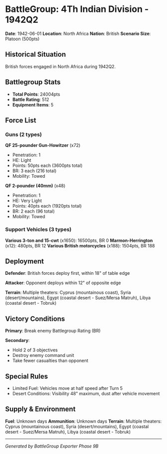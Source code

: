 # BattleGroup: 4Th Indian Division - 1942Q2

**Date**: 1942-06-01
**Location**: North Africa
**Nation**: British
**Scenario Size**: Platoon (500pts)

## Historical Situation

British forces engaged in North Africa during 1942Q2.

## Battlegroup Stats

- **Total Points**: 24004pts
- **Battle Rating**: 512
- **Equipment Items**: 5

## Force List

### Guns (2 types)

**QF 25-pounder Gun-Howitzer** (x72)
- Penetration: 1
- HE: Light
- Points: 50pts each (3600pts total)
- BR: 3 each (216 total)
- Mobility: Towed

**QF 2-pounder (40mm)** (x48)
- Penetration: 1
- HE: Very Light
- Points: 40pts each (1920pts total)
- BR: 2 each (96 total)
- Mobility: Towed

### Support Vehicles (3 types)

**Various 3-ton and 15-cwt** (x1650): 16500pts, BR 0
**Marmon-Herrington** (x12): 480pts, BR 12
**Various British motorcycles** (x188): 1504pts, BR 188

## Deployment

**Defender**: British forces deploy first, within 18" of table edge

**Attacker**: Opponent deploys within 12" of opposite edge

**Terrain**: Multiple theaters: Cyprus (mountainous coast), Syria (desert/mountains), Egypt (coastal desert - Suez/Mersa Matruh), Libya (coastal desert - Tobruk)

## Victory Conditions

**Primary**: Break enemy Battlegroup Rating (BR)

**Secondary**:
- Hold 2 of 3 objectives
- Destroy enemy command unit
- Take fewer casualties than opponent

## Special Rules

- Limited Fuel: Vehicles move at half speed after Turn 5
- Desert Conditions: Visibility 48" maximum, dust after vehicle movement

## Supply & Environment

**Fuel**: Unknown days
**Ammunition**: Unknown days
**Terrain**: Multiple theaters: Cyprus (mountainous coast), Syria (desert/mountains), Egypt (coastal desert - Suez/Mersa Matruh), Libya (coastal desert - Tobruk)

---

*Generated by BattleGroup Exporter Phase 9B*
